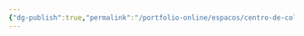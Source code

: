 ```yaml
---
{"dg-publish":true,"permalink":"/portfolio-online/espacos/centro-de-colecoes-taxonomicas/","tags":["💼/📍"],"created":"2024-02-05T11:59:48.364-03:00","updated":"2024-02-05T11:42:38.238-03:00"}
---
```


